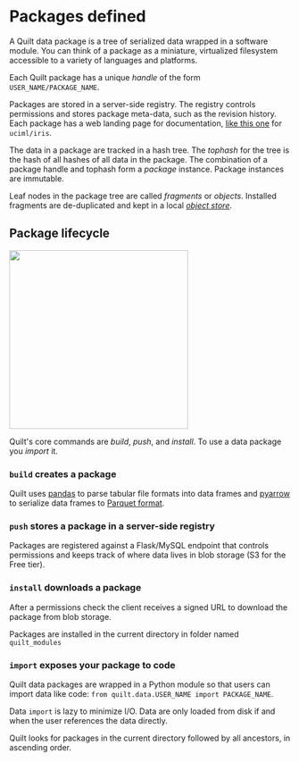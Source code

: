 # Packages defined
A Quilt data package is a tree of serialized data wrapped in a software module. You can think of a package as a miniature, virtualized filesystem accessible to a variety of languages and platforms.

Each Quilt package has a unique _handle_ of the form `USER_NAME/PACKAGE_NAME`.

Packages are stored in a server-side registry. The registry controls permissions and stores package meta-data, such as the revision history. Each package has a web landing page for documentation, [like this one](https://quiltdata.com/package/uciml/iris) for `uciml/iris`.

The data in a package are tracked in a hash tree. The _tophash_ for the tree is the hash of all hashes of all data in the package. The combination of a package handle and tophash form a _package_ instance. Package instances are immutable.

Leaf nodes in the package tree are called _fragments_ or _objects_. Installed fragments are de-duplicated and kept in a local [_object store_](./quilt_repository_format.md).

## Package lifecycle

<img width="320" src="https://github.com/quiltdata/resources/blob/955656180ef6398a2729c7ebc28e5dc708f26bd3/img/big-picture.png?raw=true" />

Quilt's core commands are _build_, _push_, and _install_. To use a data package you _import_ it.

### `build` creates a package
Quilt uses [pandas](http://pandas.pydata.org/) to parse tabular file formats into data frames and [pyarrow](https://arrow.apache.org/docs/python/) to serialize data frames to [Parquet format](https://parquet.apache.org/).

### `push` stores a package in a server-side registry
Packages are registered against a Flask/MySQL endpoint that controls permissions and keeps track of where data lives in blob storage (S3 for the Free tier).

### `install` downloads a package
After a permissions check the client receives a signed URL to download the package from blob storage.

Packages are installed in the current directory in folder named `quilt_modules`

### `import` exposes your package to code
Quilt data packages are wrapped in a Python module so that users can import data like code: `from quilt.data.USER_NAME import PACKAGE_NAME`.

Data `import` is lazy to minimize I/O. Data are only loaded from disk if and when the user references the data directly.

Quilt looks for packages in the current directory followed by all ancestors, in ascending order.
